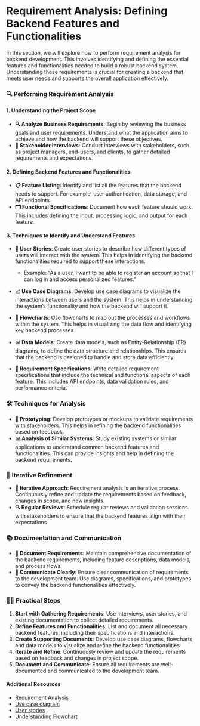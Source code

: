 # Requirement Analysis: Defining Backend Features and Functionalities

In this section, we will explore how to perform requirement analysis for backend development. This involves identifying and defining the essential features and functionalities needed to build a robust backend system. Understanding these requirements is crucial for creating a backend that meets user needs and supports the overall application effectively.

### 🔍 **Performing Requirement Analysis**

#### 1\. **Understanding the Project Scope**

-   **🔍 Analyze Business Requirements**: Begin by reviewing the business goals and user requirements. Understand what the application aims to achieve and how the backend will support these objectives.
-   **💬 Stakeholder Interviews**: Conduct interviews with stakeholders, such as project managers, end-users, and clients, to gather detailed requirements and expectations.

#### 2\. **Defining Backend Features and Functionalities**

-   **📋 Feature Listing**: Identify and list all the features that the backend needs to support. For example, user authentication, data storage, and API endpoints.
-   **🗂️ Functional Specifications**: Document how each feature should work. This includes defining the input, processing logic, and output for each feature.

#### 3\. **Techniques to Identify and Understand Features**

-   **👥 User Stories**: Create user stories to describe how different types of users will interact with the system. This helps in identifying the backend functionalities required to support these interactions.
    
    -   Example: “As a user, I want to be able to register an account so that I can log in and access personalized features.”
-   **📈 Use Case Diagrams**: Develop use case diagrams to visualize the interactions between users and the system. This helps in understanding the system’s functionality and how the backend will support it.
    
-   **🔄 Flowcharts**: Use flowcharts to map out the processes and workflows within the system. This helps in visualizing the data flow and identifying key backend processes.
    
-   **📊 Data Models**: Create data models, such as Entity-Relationship (ER) diagrams, to define the data structure and relationships. This ensures that the backend is designed to handle and store data efficiently.
    
-   **📝 Requirement Specifications**: Write detailed requirement specifications that include the technical and functional aspects of each feature. This includes API endpoints, data validation rules, and performance criteria.
    

### 🛠️ **Techniques for Analysis**

-   **🧪 Prototyping**: Develop prototypes or mockups to validate requirements with stakeholders. This helps in refining the backend functionalities based on feedback.
-   **📊 Analysis of Similar Systems**: Study existing systems or similar applications to understand common backend features and functionalities. This can provide insights and help in defining the backend requirements.

### 🔄 **Iterative Refinement**

-   **🔄 Iterative Approach**: Requirement analysis is an iterative process. Continuously refine and update the requirements based on feedback, changes in scope, and new insights.
-   **🔍 Regular Reviews**: Schedule regular reviews and validation sessions with stakeholders to ensure that the backend features align with their expectations.

### 📚 **Documentation and Communication**

-   **📜 Document Requirements**: Maintain comprehensive documentation of the backend requirements, including feature descriptions, data models, and process flows.
-   **💬 Communicate Clearly**: Ensure clear communication of requirements to the development team. Use diagrams, specifications, and prototypes to convey the backend functionalities effectively.

### 🧑‍💻 **Practical Steps**

1.  **Start with Gathering Requirements**: Use interviews, user stories, and existing documentation to collect detailed requirements.
2.  **Define Features and Functionalities**: List and document all necessary backend features, including their specifications and interactions.
3.  **Create Supporting Documents**: Develop use case diagrams, flowcharts, and data models to visualize and refine the backend functionalities.
4.  **Iterate and Refine**: Continuously review and update the requirements based on feedback and changes in project scope.
5.  **Document and Communicate**: Ensure all requirements are well-documented and communicated to the development team.

#### Additional Resources

-   [Requirement Analysis](/rltoken/6yFGXi5iVzYYbOfev8Xddg "Requirement Analysis")
-   [Use case diagram](/rltoken/idAd1Mux12kz--lkqDjsjQ "Use case diagram")
-   [User stories](/rltoken/fY_k8PGnov2aQdjgJ9e5kA "User stories")
-   [Understanding Flowchart](/rltoken/w3zrHEbSCy1zKfD7Yi20jg "Understanding Flowchart")
